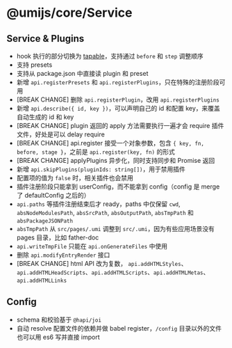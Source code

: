 # @umijs/core/Service

## Service & Plugins

- hook 执行的部分切换为 [tapable](https://github.com/webpack/tapable)，支持通过 `before` 和 `step` 调整顺序
- 支持 presets
- 支持从 package.json 中直接读 plugin 和 preset
- 新增 `api.registerPresets` 和 `api.registerPlugins`，只在特殊的注册阶段可用
- [BREAK CHANGE] 删除 `api.registerPlugin`，改用 `api.registerPlugins`
- 新增 `api.describe({ id, key })`，可以声明自己的 id 和配置 key，来覆盖自动生成的 id 和 key
- [BREAK CHANGE] plugin 返回的 apply 方法需要执行一遍才会 require 插件文件，好处是可以 delay require
- [BREAK CHANGE] api.register 接受一个对象参数，包含 `{ key, fn, before, stage }`，之前是 `api.register(key, fn)` 的形式
- [BREAK CHANGE] applyPlugins 异步化，同时支持同步和 Promise 返回
- 新增 `api.skipPlugins(pluginIds: string[])`，用于禁用插件
- 配置项的值为 `false` 时，相关插件也会禁用
- 插件注册阶段只能拿到 userConfig，而不能拿到 config（config 是 merge 了 defaultConfig 之后的）
- `api.paths` 等插件注册结束后才 ready，paths 中仅保留 `cwd`, `absNodeModulesPath`, `absSrcPath`, `absOutputPath`, `absTmpPath` 和 `absPackageJSONPath`
- `absTmpPath` 从 `src/pages/.umi` 调整到 `src/.umi`，因为有些应用场景没有 pages 目录，比如 father-doc
- `api.writeTmpFile` 只能在 `api.onGenerateFiles` 中使用
- 删除 `api.modifyEntryRender` 接口
- [BREAK CHANGE] html API 改为复数， `api.addHTMLStyles`、`api.addHTMLHeadScripts`、`api.addHTMLScripts`、`api.addHTMLMetas`、`api.addHTMLLinks`

## Config

- schema 和校验基于 `@hapi/joi`
- 自动 resolve 配置文件的依赖并做 babel register，`/config` 目录以外的文件也可以用 es6 写并直接 import
